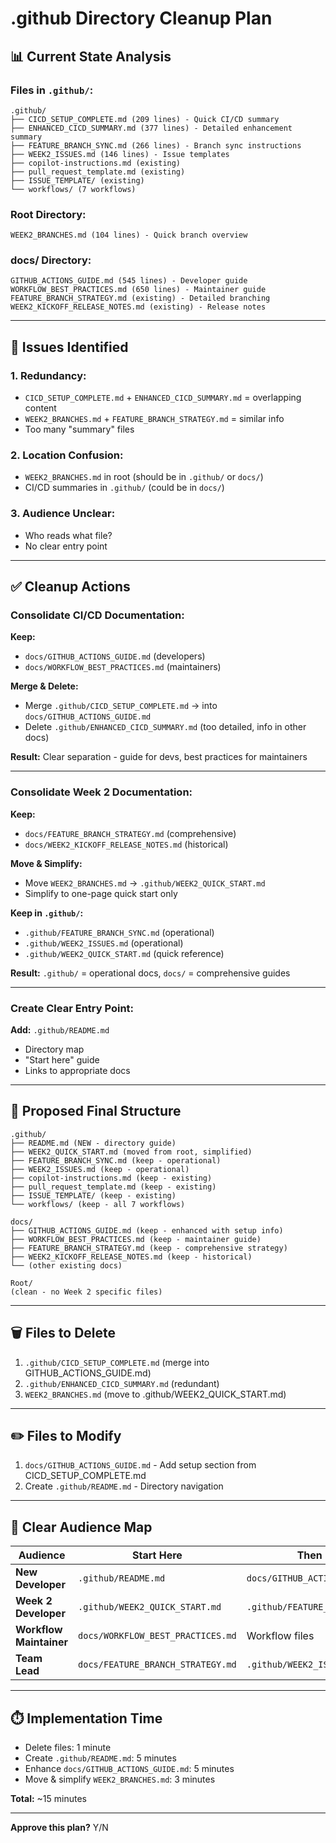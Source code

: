 # .github Directory Cleanup Plan

## 📊 Current State Analysis

### **Files in `.github/`:**
```
.github/
├── CICD_SETUP_COMPLETE.md (209 lines) - Quick CI/CD summary
├── ENHANCED_CICD_SUMMARY.md (377 lines) - Detailed enhancement summary
├── FEATURE_BRANCH_SYNC.md (266 lines) - Branch sync instructions
├── WEEK2_ISSUES.md (146 lines) - Issue templates
├── copilot-instructions.md (existing)
├── pull_request_template.md (existing)
├── ISSUE_TEMPLATE/ (existing)
└── workflows/ (7 workflows)
```

### **Root Directory:**
```
WEEK2_BRANCHES.md (104 lines) - Quick branch overview
```

### **docs/ Directory:**
```
GITHUB_ACTIONS_GUIDE.md (545 lines) - Developer guide
WORKFLOW_BEST_PRACTICES.md (650 lines) - Maintainer guide
FEATURE_BRANCH_STRATEGY.md (existing) - Detailed branching
WEEK2_KICKOFF_RELEASE_NOTES.md (existing) - Release notes
```

---

## 🎯 Issues Identified

### **1. Redundancy:**
- `CICD_SETUP_COMPLETE.md` + `ENHANCED_CICD_SUMMARY.md` = overlapping content
- `WEEK2_BRANCHES.md` + `FEATURE_BRANCH_STRATEGY.md` = similar info
- Too many "summary" files

### **2. Location Confusion:**
- `WEEK2_BRANCHES.md` in root (should be in `.github/` or `docs/`)
- CI/CD summaries in `.github/` (could be in `docs/`)

### **3. Audience Unclear:**
- Who reads what file?
- No clear entry point

---

## ✅ Cleanup Actions

### **Consolidate CI/CD Documentation:**

**Keep:**
- `docs/GITHUB_ACTIONS_GUIDE.md` (developers)
- `docs/WORKFLOW_BEST_PRACTICES.md` (maintainers)

**Merge & Delete:**
- Merge `.github/CICD_SETUP_COMPLETE.md` → into `docs/GITHUB_ACTIONS_GUIDE.md`
- Delete `.github/ENHANCED_CICD_SUMMARY.md` (too detailed, info in other docs)

**Result:** Clear separation - guide for devs, best practices for maintainers

---

### **Consolidate Week 2 Documentation:**

**Keep:**
- `docs/FEATURE_BRANCH_STRATEGY.md` (comprehensive)
- `docs/WEEK2_KICKOFF_RELEASE_NOTES.md` (historical)

**Move & Simplify:**
- Move `WEEK2_BRANCHES.md` → `.github/WEEK2_QUICK_START.md`
- Simplify to one-page quick start only

**Keep in `.github/`:**
- `.github/FEATURE_BRANCH_SYNC.md` (operational)
- `.github/WEEK2_ISSUES.md` (operational)
- `.github/WEEK2_QUICK_START.md` (quick reference)

**Result:** `.github/` = operational docs, `docs/` = comprehensive guides

---

### **Create Clear Entry Point:**

**Add:** `.github/README.md` 
- Directory map
- "Start here" guide
- Links to appropriate docs

---

## 📁 Proposed Final Structure

```
.github/
├── README.md (NEW - directory guide)
├── WEEK2_QUICK_START.md (moved from root, simplified)
├── FEATURE_BRANCH_SYNC.md (keep - operational)
├── WEEK2_ISSUES.md (keep - operational)
├── copilot-instructions.md (keep - existing)
├── pull_request_template.md (keep - existing)
├── ISSUE_TEMPLATE/ (keep - existing)
└── workflows/ (keep - all 7 workflows)

docs/
├── GITHUB_ACTIONS_GUIDE.md (keep - enhanced with setup info)
├── WORKFLOW_BEST_PRACTICES.md (keep - maintainer guide)
├── FEATURE_BRANCH_STRATEGY.md (keep - comprehensive strategy)
├── WEEK2_KICKOFF_RELEASE_NOTES.md (keep - historical)
└── (other existing docs)

Root/
(clean - no Week 2 specific files)
```

---

## 🗑️ Files to Delete

1. `.github/CICD_SETUP_COMPLETE.md` (merge into GITHUB_ACTIONS_GUIDE.md)
2. `.github/ENHANCED_CICD_SUMMARY.md` (redundant)
3. `WEEK2_BRANCHES.md` (move to .github/WEEK2_QUICK_START.md)

---

## ✏️ Files to Modify

1. `docs/GITHUB_ACTIONS_GUIDE.md` - Add setup section from CICD_SETUP_COMPLETE.md
2. Create `.github/README.md` - Directory navigation

---

## 🎯 Clear Audience Map

| Audience | Start Here | Then Read |
|----------|-----------|-----------|
| **New Developer** | `.github/README.md` | `docs/GITHUB_ACTIONS_GUIDE.md` |
| **Week 2 Developer** | `.github/WEEK2_QUICK_START.md` | `.github/FEATURE_BRANCH_SYNC.md` |
| **Workflow Maintainer** | `docs/WORKFLOW_BEST_PRACTICES.md` | Workflow files |
| **Team Lead** | `docs/FEATURE_BRANCH_STRATEGY.md` | `.github/WEEK2_ISSUES.md` |

---

## ⏱️ Implementation Time

- Delete files: 1 minute
- Create `.github/README.md`: 5 minutes
- Enhance `docs/GITHUB_ACTIONS_GUIDE.md`: 5 minutes
- Move & simplify `WEEK2_BRANCHES.md`: 3 minutes

**Total:** ~15 minutes

---

**Approve this plan?** Y/N
